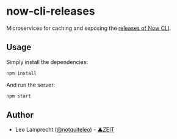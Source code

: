 # now-cli-releases

Microservices for caching and exposing the [releases of Now CLI](https://github.com/zeit/now-cli/releases).

## Usage

Simply install the dependencies:

```bash
npm install
```

And run the server:

```bash
npm start
```

## Author

- Leo Lamprecht ([@notquiteleo](https://twitter.com/notquiteleo)) - [▲ZEIT](https://zeit.co)
